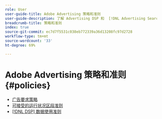 ```yaml
---
role: User
user-guide-title: Adobe Advertising 策略和准则
user-guide-description: 了解 Advertising DSP 和  [!DNL Advertising Search, Social, & Commerce] 的策略和准则。
breadcrumb-title: 策略和准则
index: true
source-git-commit: ec7d7f5531c038eb772339a36d13208fc97d2728
workflow-type: tm+mt
source-wordcount: '33'
ht-degree: 69%

---
```



# Adobe Advertising 策略和准则 {#policies}

+ [广告要求策略](/help/policies/ad-requirements-policy.md)
+ [可接受的运行状况区段准则](/help/policies/health-segment-guidelines.md)
+ [[!DNL DSP] 数据使用准则](/help/policies/data-usage-guidelines.md)
